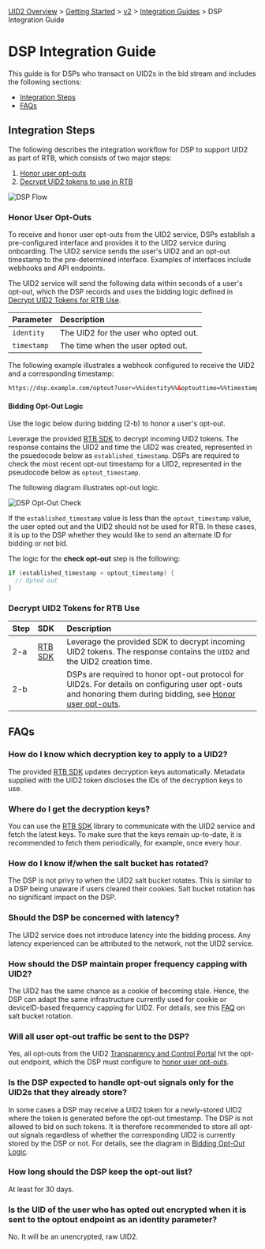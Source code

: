 [UID2 Overview](../../../README.md) > [Getting Started](../../README.md) > [v2](../README.md) > [Integration Guides](README.md) > DSP Integration Guide

# DSP Integration Guide

This guide is for DSPs who transact on UID2s in the bid stream and includes the following sections:

* [Integration Steps](#integration-steps)
* [FAQs](#faqs)

## Integration Steps 

The following describes the integration workflow for DSP to support UID2 as part of RTB, which consists of two major steps:
1. [Honor user opt-outs](#honor-user-opt-outs)
2. [Decrypt UID2 tokens to use in RTB](#decrypt-uid2-tokens-for-rtb-use)

![DSP Flow](https://mermaid.ink/svg/eyJjb2RlIjoiICBzZXF1ZW5jZURpYWdyYW1cbiAgICBwYXJ0aWNpcGFudCBVIGFzIFVzZXJcbiAgICBwYXJ0aWNpcGFudCBTU1BcbiAgICBwYXJ0aWNpcGFudCBEU1BcbiAgICBwYXJ0aWNpcGFudCBVSUQyIGFzIFVJRDIgU2VydmljZVxuICAgIHBhcnRpY2lwYW50IFRDIGFzIFRyYW5zcGFyZW5jeSAmIENvbnNlbnQgUG9ydGFsXG4gICAgTm90ZSBvdmVyIFUsVEM6IDEuIEhvbm9yIHVzZXIgb3B0LW91dHMuXG4gICAgVS0-PlRDOiAxLWEuIFVzZXIgb3B0cyBvdXQuXG4gICAgYWN0aXZhdGUgVENcbiAgICBUQy0-PlVJRDI6IDEtYi4gVUlEMiBzZXJ2aWNlIHJlY2VpdmVzIG9wdC1vdXQuXG4gICAgZGVhY3RpdmF0ZSBUQ1xuICAgIGFjdGl2YXRlIFVJRDJcbiAgICBVSUQyLT4-RFNQOiAxLWMuIERTUCByZWNlaXZlcyBvcHQtb3V0LlxuICAgIGRlYWN0aXZhdGUgVUlEMlxuICAgIE5vdGUgb3ZlciBVLFRDOiAyLiBEZWNyeXB0IFVJRDIgdG9rZW5zIHRvIHVzZSBpbiBSVEIuXG4gICAgU1NQLS0-PkRTUDogVGhlIFNTUCBjYWxscyBhIERTUCBmb3IgYmlkLlxuICAgIERTUC0-PkRTUDogMi1hLiBEZWNyeXB0IFVJRDIgdG9rZW5zLlxuICAgIERTUC0-PkRTUDogMi1iLiBFeGVjdXRlIGJpZGRpbmcgbG9naWMsIGhvbm9yaW5nIHVzZXIgb3B0LW91dHMuXG4iLCJtZXJtYWlkIjp7InRoZW1lIjoiZm9yZXN0In0sInVwZGF0ZUVkaXRvciI6ZmFsc2V9)

### Honor User Opt-Outs

To receive and honor user opt-outs from the UID2 service, DSPs establish a pre-configured interface and provides it to the UID2 service during onboarding. The UID2 service sends the user's UID2 and an opt-out timestamp to the pre-determined interface. Examples of interfaces include webhooks and API endpoints.

The UID2 service will send the following data within seconds of a user's opt-out, which the DSP records and uses the bidding logic defined in [Decrypt UID2 Tokens for RTB Use](#decrypt-uid2-tokens-for-rtb-use).

| Parameter | Description |
| :--- | :--- |
| `identity` | The UID2 for the user who opted out. |
| `timestamp` | The time when the user opted out. |


The following example  illustrates a webhook configured to receive the UID2 and a corresponding timestamp:

```html
https://dsp.example.com/optout?user=%%identity%%&optouttime=%%timestamp%%
```
#### Bidding Opt-Out Logic

Use the logic below during bidding (2-b) to honor a user's opt-out.

Leverage the provided [RTB SDK](../sdks/dsp-client-v1-overview.md) to decrypt incoming UID2 tokens. The response contains the UID2 and time the UID2 was created, represented in the psuedocode below as `established_timestamp`. DSPs are required to check the most recent opt-out timestamp for a UID2, represented in the pseudocode below as `optout_timestamp`. 

The following diagram illustrates opt-out logic.

![DSP Opt-Out Check](https://mermaid.ink/svg/eyJjb2RlIjoiZ3JhcGggTFJcbkFbRGVjcnlwdCBVSUQyIFRva2VuXSAtLT4gQltSZXRyaWV2ZSBPcHQtb3V0IGZvciBVSUQyXVxuICAgIEIgLS0-IEN7Q2hlY2sgT3B0LW91dH1cbiAgICBDIC0tPiB8T3B0ZWQgT3V0fCBEW0JpZCB3aXRob3V0IFVJRDJdXG4gICAgQyAtLT4gfE5vdCBPcHRlZCBPdXR8IEVbQmlkIHdpdGggVUlEMl1cbiIsIm1lcm1haWQiOnsidGhlbWUiOiJmb3Jlc3QifSwidXBkYXRlRWRpdG9yIjpmYWxzZX0)

If the `established_timestamp` value is less than the `optout_timestamp` value, the user opted out and the UID2 should not be used for RTB. In these cases, it is up to the DSP whether they would like to send an alternate ID for bidding or not bid.

The logic for the <b>check opt-out</b> step is the following:

```java
if (established_timestamp < optout_timestamp) {
  // Opted out
}
```

### Decrypt UID2 Tokens for RTB Use

| Step | SDK | Description |
| :--- | :--- | :--- |
| 2-a | [RTB SDK](../sdks/dsp-client-v1-overview.md)  | Leverage the provided SDK to decrypt incoming UID2 tokens. The response contains the `UID2` and the UID2 creation time. |
| 2-b | | DSPs are required to honor opt-out protocol for UID2s. For details on configuring user opt-outs and honoring them during bidding, see [Honor user opt-outs](#honor-user-opt-outs). |

## FAQs
### How do I know which decryption key to apply to a UID2?
The provided [RTB SDK](../sdks/dsp-client-v1-overview.md) updates decryption keys automatically. Metadata supplied with the UID2 token discloses the IDs of the decryption keys to use. 

### Where do I get the decryption keys?
You can use the [RTB SDK](../sdks/dsp-client-v1-overview.md) library to communicate with the UID2 service and fetch the latest keys. To make sure that the keys remain up-to-date, it is recommended to fetch them periodically, for example, once every hour. 

### How do I know if/when the salt bucket has rotated?
The DSP is not privy to when the UID2 salt bucket rotates. This is similar to a DSP being unaware if users cleared their cookies. Salt bucket rotation has no significant impact on the DSP.  

### Should the DSP be concerned with latency?
The UID2 service does not introduce latency into the bidding process. Any latency experienced can be attributed to the network, not the UID2 service.

### How should the DSP maintain proper frequency capping with UID2?
The UID2 has the same chance as a cookie of becoming stale. Hence, the DSP can adapt the same infrastructure currently used for cookie or deviceID-based frequency capping for UID2. For details, see this [FAQ](../guides/advertiser-dataprovider-guide.md#how-do-i-know-when-to-refresh-the-uid2-due-to-salt-bucket-rotation) on salt bucket rotation. 

### Will all user opt-out traffic be sent to the DSP?
Yes, all opt-outs from the UID2 [Transparency and Control Portal](https://transparentadvertising.org/) hit the opt-out endpoint, which the DSP must configure to [honor user opt-outs](#honor-user-opt-outs).

### Is the DSP expected to handle opt-out signals only for the UID2s that they already store?
In some cases a DSP may receive a UID2 token for a newly-stored UID2 where the token is generated before the opt-out timestamp. The DSP is not allowed to bid on such tokens. It is therefore recommended to store all opt-out signals regardless of whether the corresponding UID2 is currently stored by the DSP or not. For details, see the diagram in [Bidding Opt-Out Logic](#bidding-opt-out-logic).

### How long should the DSP keep the opt-out list?
At least for 30 days.

### Is the UID of the user who has opted out encrypted when it is sent to the optout endpoint as an identity parameter?

No. It will be an unencrypted, raw UID2.


